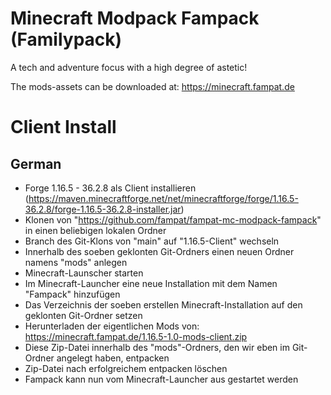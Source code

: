 # Minecraft Modpack Fampack (Familypack)
A tech and adventure focus with a high degree of astetic!

The mods-assets can be downloaded at:
https://minecraft.fampat.de

# Client Install
## German
* Forge 1.16.5 - 36.2.8 als Client installieren (https://maven.minecraftforge.net/net/minecraftforge/forge/1.16.5-36.2.8/forge-1.16.5-36.2.8-installer.jar)
* Klonen von "https://github.com/fampat/fampat-mc-modpack-fampack" in einen beliebigen lokalen Ordner  
* Branch des Git-Klons von "main" auf "1.16.5-Client" wechseln
* Innerhalb des soeben geklonten Git-Ordners einen neuen Ordner namens "mods" anlegen
* Minecraft-Launscher starten
* Im Minecraft-Launcher eine neue Installation mit dem Namen "Fampack" hinzufügen
* Das Verzeichnis der soeben erstellen Minecraft-Installation auf den geklonten Git-Ordner setzen  
* Herunterladen der eigentlichen Mods von: https://minecraft.fampat.de/1.16.5-1.0-mods-client.zip  
* Diese Zip-Datei innerhalb des "mods"-Ordners, den wir eben im Git-Ordner angelegt haben, entpacken
* Zip-Datei nach erfolgreichem entpacken löschen  
* Fampack kann nun vom Minecraft-Launcher aus gestartet werden  
